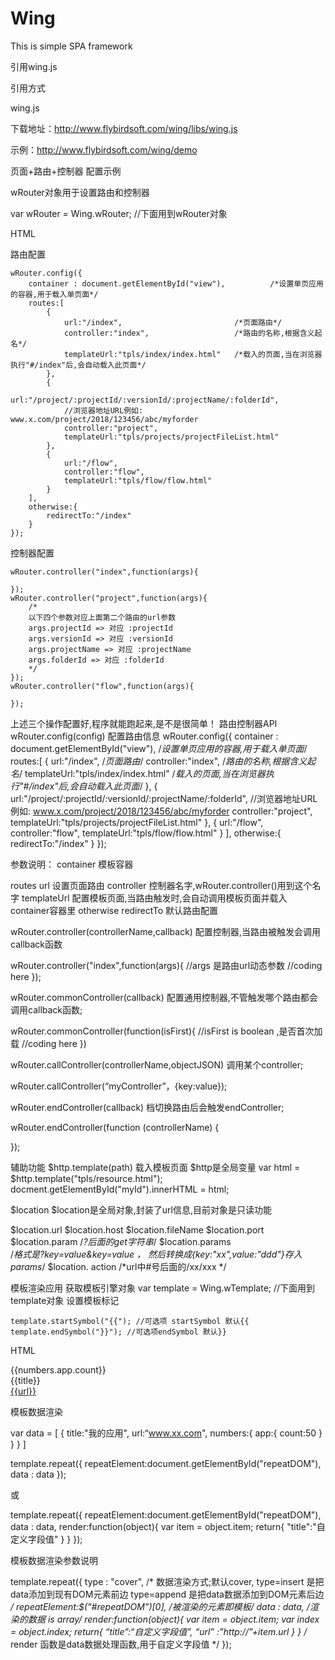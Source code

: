 # Wing
This is simple SPA framework

引用wing.js

引用方式

wing.js

下载地址：http://www.flybirdsoft.com/wing/libs/wing.js 

示例：http://www.flybirdsoft.com/wing/demo

页面+路由+控制器 配置示例

wRouter对象用于设置路由和控制器

var wRouter = Wing.wRouter; //下面用到wRouter对象

HTML

路由配置
			
	wRouter.config({
		container : document.getElementById("view"),          /*设置单页应用的容器,用于载入单页面*/
		routes:[
			{
				url:"/index",                         /*页面路由*/
				controller:"index",                   /*路由的名称,根据含义起名*/
				templateUrl:"tpls/index/index.html"   /*载入的页面,当在浏览器执行"#/index"后,会自动载入此页面*/
			},
			{
				url:"/project/:projectId/:versionId/:projectName/:folderId",
				//浏览器地址URL例如: www.x.com/project/2018/123456/abc/myforder
				controller:"project",
				templateUrl:"tpls/projects/projectFileList.html"
			},
			{
				url:"/flow",
				controller:"flow",
				templateUrl:"tpls/flow/flow.html"
			}
		],
		otherwise:{
			redirectTo:"/index"
		}
	});
			
		
控制器配置

	wRouter.controller("index",function(args){

	});
	wRouter.controller("project",function(args){
		/*
		以下四个参数对应上面第二个路由的url参数
		args.projectId => 对应 :projectId
		args.versionId => 对应 :versionId
		args.projectName => 对应 :projectName
		args.folderId => 对应 :folderId
		*/
	});
	wRouter.controller("flow",function(args){

	});
		
上述三个操作配置好,程序就能跑起来,是不是很简单！
路由控制器API
wRouter.config(config)
配置路由信息
wRouter.config({
	container : document.getElementById("view"),          /*设置单页应用的容器,用于载入单页面*/
	routes:[
		{
			url:"/index",                         /*页面路由*/
			controller:"index",                   /*路由的名称,根据含义起名*/
			templateUrl:"tpls/index/index.html"   /*载入的页面,当在浏览器执行"#/index"后,会自动载入此页面*/
		},
		{
			url:"/project/:projectId/:versionId/:projectName/:folderId",
			//浏览器地址URL例如: www.x.com/project/2018/123456/abc/myforder
			controller:"project",
			templateUrl:"tpls/projects/projectFileList.html"
		},
		{
			url:"/flow",
			controller:"flow",
			templateUrl:"tpls/flow/flow.html"
		}
	],
	otherwise:{
		redirectTo:"/index"
	}
});

参数说明：
container
	模板容器

routes
	url
		设置页面路由
	controller
		控制器名字,wRouter.controller()用到这个名字
	templateUrl
		配置模板页面,当路由触发时,会自动调用模板页面并载入container容器里
otherwise
	redirectTo
		默认路由配置
		
wRouter.controller(controllerName,callback)
配置控制器,当路由被触发会调用callback函数

wRouter.controller("index",function(args){
	//args 是路由url动态参数
	//coding here
});
		
wRouter.commonController(callback)
配置通用控制器,不管触发哪个路由都会调用callback函数;

wRouter.commonController(function(isFirst){
	//isFirst is boolean ,是否首次加载
	//coding here
})
		
wRouter.callController(controllerName,objectJSON)
调用某个controller;

wRouter.callController(“myController”，{key:value});
		
wRouter.endController(callback)
档切换路由后会触发endController;

wRouter.endController(function (controllerName) {
    
});
		
辅助功能
$http.template(path)
载入模板页面
$http是全局变量
var html = $http.template("tpls/resource.html");
docment.getElementById("myId").innerHTML = html;
		
$location
$location是全局对象,封装了url信息,目前对象是只读功能

$location.url
$location.host
$location.fileName
$location.port
$location.param      /*?后面的get字符串*/
$location.params   
/*格式是?key=value&key=value ， 然后转换成{key:"xx",value:"ddd"}存入params*/
$location. action      /*url中#号后面的/xx/xxx */

		
模板渲染应用
获取模板引擎对象
var template = Wing.wTemplate; //下面用到template对象
设置模板标记

    template.startSymbol("{{"); //可选项 startSymbol 默认{{
    template.endSymbol("}}"); //可选项endSymbol 默认}}
		
HTML

<div id= "repeatDOM" class="app-myappfl {{bgcolor}}">
    <div class="app-myapp-shared">{{numbers.app.count}}</div>
    <div class="app-myapp-photo icons"></div>
    <div class="app-myapp-caption">{{title}}</div>
    <div class="app-myapp-op">
        <a target="_blank" href="http://{{url}}">{{url}}</a>
    </div>
</div>

		
模板数据渲染

var data = [
    {
        title:"我的应用",
        url:“www.xx.com",
        numbers:{
            app:{
                count:50
            }
        }
    }
]

template.repeat({
    repeatElement:document.getElementById("repeatDOM"),
    data : data
});

或

template.repeat({
    repeatElement:document.getElementById("repeatDOM"),
    data : data,
    render:function(object){
        var item = object.item;
        return{
            "title":"自定义字段值"
        }
    }
});

		
模板数据渲染参数说明

template.repeat({
    type : "cover",
    /*
    数据渲染方式;默认cover,
    type=insert 是把data添加到现有DOM元素前边
    type=append 是把data数据添加到DOM元素后边
    */
    repeatElement:$("#repeatDOM")[0],
    /*被渲染的元素即模板*/
    data : data,
    /*渲染的数据 is array*/
    render:function(object){
        var item = object.item;
        var index = object.index;
        return{
            “title”:“自定义字段值”,
            “url”  :”http://”+item.url
        }
    }
    /*
    render 函数是data数据处理函数,用于自定义字段值
    */
});
